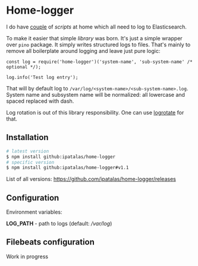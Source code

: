 # Home-logger

I do have [couple](http://github.com/ipatalas/home) of *scripts* at home which all need to log to Elasticsearch.

To make it easier that simple *library* was born. It's just a simple wrapper over `pino` package.
It simply writes structured logs to files. That's mainly to remove all boilerplate around logging and leave just pure logic:

```JS
const log = require('home-logger')('system-name', 'sub-system-name' /* optional */);

log.info('Test log entry');
```

That will by default log to `/var/log/<system-name>/<sub-system-name>.log`. System name and subsystem name will be normalized: all lowercase and spaced replaced with dash.

Log rotation is out of this library responsibility. One can use [logrotate](https://getpino.io/#/docs/help?id=rotate) for that.

## Installation

```sh
# latest version
$ npm install github:ipatalas/home-logger
# specific version
$ npm install github:ipatalas/home-logger#v1.1
```

List of all versions: https://github.com/ipatalas/home-logger/releases

## Configuration

Environment variables:

**LOG_PATH** - path to logs (default: */var/log*)

## Filebeats configuration

Work in progress